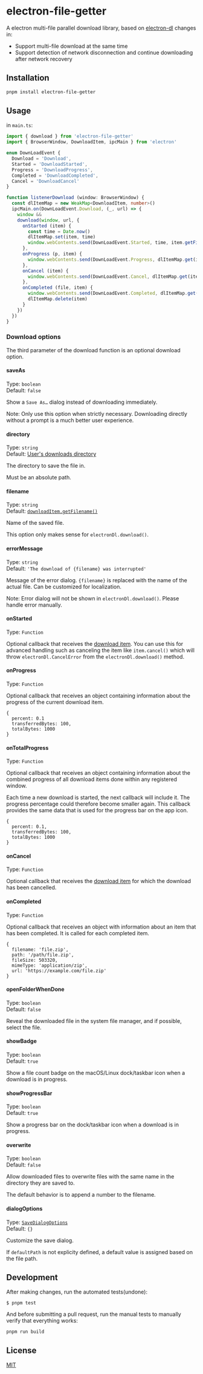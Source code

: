 # electron-file-getter

A electron multi-file parallel download library, based on [electron-dl](https://github.com/sindresorhus/electron-dl/)
changes in:

- Support multi-file download at the same time
- Support detection of network disconnection and continue downloading after network recovery

## Installation

```bash
pnpm install electron-file-getter
```

## Usage

in `main.ts`:

```typescript
import { download } from 'electron-file-getter'
import { BrowserWindow, DownloadItem, ipcMain } from 'electron'

enum DownLoadEvent {
  Download = 'Download',
  Started = 'DownloadStarted',
  Progress = 'DownloadProgress',
  Completed = 'DownloadCompleted',
  Cancel = 'DownloadCancel'
}

function listenerDownload (window: BrowserWindow) {
  const dlItemMap = new WeakMap<DownloadItem, number>()
  ipcMain.on(DownLoadEvent.Download, (_, url) => {
    window &&
    download(window, url, {
      onStarted (item) {
        const time = Date.now()
        dlItemMap.set(item, time)
        window.webContents.send(DownLoadEvent.Started, time, item.getFilename())
      },
      onProgress (p, item) {
        window.webContents.send(DownLoadEvent.Progress, dlItemMap.get(item), p)
      },
      onCancel (item) {
        window.webContents.send(DownLoadEvent.Cancel, dlItemMap.get(item))
      },
      onCompleted (file, item) {
        window.webContents.send(DownLoadEvent.Completed, dlItemMap.get(item), file)
        dlItemMap.delete(item)
      }
    })
  })
}
```

### Download options

The third parameter of the download function is an optional download option.

#### saveAs

Type: `boolean`\
Default: `false`

Show a `Save As…` dialog instead of downloading immediately.

Note: Only use this option when strictly necessary. Downloading directly without a prompt is a much better user
experience.

#### directory

Type: `string`\
Default: [User's downloads directory](https://electronjs.org/docs/api/app/#appgetpathname)

The directory to save the file in.

Must be an absolute path.

#### filename

Type: `string`\
Default: [`downloadItem.getFilename()`](https://electronjs.org/docs/api/download-item/#downloaditemgetfilename)

Name of the saved file.

This option only makes sense for `electronDl.download()`.

#### errorMessage

Type: `string`\
Default: `'The download of {filename} was interrupted'`

Message of the error dialog. `{filename}` is replaced with the name of the actual file. Can be customized for
localization.

Note: Error dialog will not be shown in `electronDl.download()`. Please handle error manually.

#### onStarted

Type: `Function`

Optional callback that receives the [download item](https://electronjs.org/docs/api/download-item).
You can use this for advanced handling such as canceling the item like `item.cancel()` which will
throw `electronDl.CancelError` from the `electronDl.download()` method.

#### onProgress

Type: `Function`

Optional callback that receives an object containing information about the progress of the current download item.

```
{
  percent: 0.1
  transferredBytes: 100,
  totalBytes: 1000
}
```

#### onTotalProgress

Type: `Function`

Optional callback that receives an object containing information about the combined progress of all download items done
within any registered window.

Each time a new download is started, the next callback will include it. The progress percentage could therefore become
smaller again.
This callback provides the same data that is used for the progress bar on the app icon.

```
{
  percent: 0.1,
  transferredBytes: 100,
  totalBytes: 1000
}
```

#### onCancel

Type: `Function`

Optional callback that receives the [download item](https://electronjs.org/docs/api/download-item) for which the
download has been cancelled.

#### onCompleted

Type: `Function`

Optional callback that receives an object with information about an item that has been completed. It is called for each
completed item.

```
{
  filename: 'file.zip',
  path: '/path/file.zip',
  fileSize: 503320,
  mimeType: 'application/zip',
  url: 'https://example.com/file.zip'
}
```

#### openFolderWhenDone

Type: `boolean`\
Default: `false`

Reveal the downloaded file in the system file manager, and if possible, select the file.

#### showBadge

Type: `boolean`\
Default: `true`

Show a file count badge on the macOS/Linux dock/taskbar icon when a download is in progress.

#### showProgressBar

Type: `boolean`\
Default: `true`

Show a progress bar on the dock/taskbar icon when a download is in progress.

#### overwrite

Type: `boolean`\
Default: `false`

Allow downloaded files to overwrite files with the same name in the directory they are saved to.

The default behavior is to append a number to the filename.

#### dialogOptions

Type: [`SaveDialogOptions`](https://www.electronjs.org/docs/latest/api/download-item#downloaditemsetsavedialogoptionsoptions)\
Default: `{}`

Customize the save dialog.

If `defaultPath` is not explicity defined, a default value is assigned based on the file path.

## Development

After making changes, run the automated tests(undone):

```
$ pnpm test
```

And before submitting a pull request, run the manual tests to manually verify that everything works:

```
pnpm run build
```

## License

[MIT](https://opensource.org/license/mit/)
